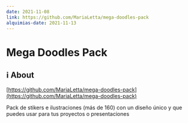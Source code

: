 ```yaml
---
date: 2021-11-08
link: https://github.com/MariaLetta/mega-doodles-pack
alquimias-date: 2021-11-13
---
```


# Mega Doodles Pack

## ℹ️ About

[https://github.com/MariaLetta/mega-doodles-pack](https://github.com/MariaLetta/mega-doodles-pack)

Pack de stikers e ilustraciones (más de 160) con un diseño único y que puedes usar para tus proyectos o presentaciones

